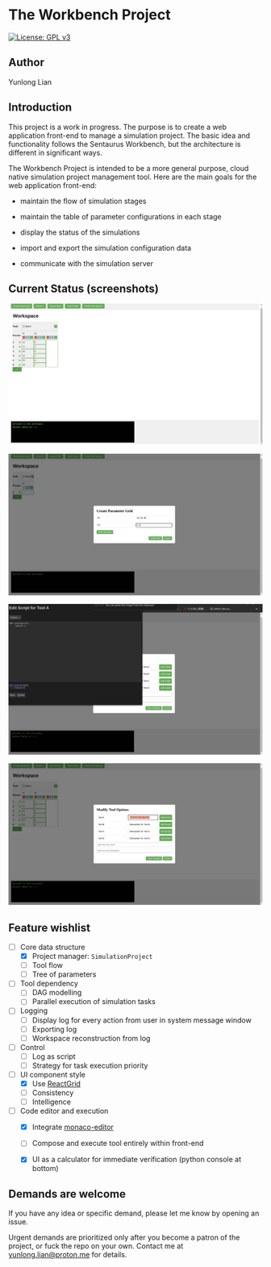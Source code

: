 The Workbench Project
===

[![License: GPL v3](https://img.shields.io/badge/License-GPLv3-blue.svg)](https://www.gnu.org/licenses/gpl-3.0)


## Author
Yunlong Lian


## Introduction

This project is a work in progress. The purpose is to create a web application front-end to manage a simulation project. The basic idea and functionality follows the Sentaurus Workbench, but the architecture is different in significant ways.

The Workbench Project is intended to be a more general purpose, cloud native simulation project management tool. Here are the main goals for the web application front-end:

+ maintain the flow of simulation stages

+ maintain the table of parameter configurations in each stage

+ display the status of the simulations

+ import and export the simulation configuration data

+ communicate with the simulation server

## Current Status (screenshots)

![](./images/p1.jpeg)

![](./images/p2.jpeg)

![](./images/p3.jpeg)

![](./images/p4.jpeg)


## Feature wishlist

- [ ] Core data structure
  - [x] Project manager: `SimulationProject`
  - [ ] Tool flow
  - [ ] Tree of parameters

- [ ] Tool dependency
  - [ ] DAG modelling
  - [ ] Parallel execution of simulation tasks

- [ ] Logging
  - [ ] Display log for every action from user in system message window
  - [ ] Exporting log
  - [ ] Workspace reconstruction from log

- [ ] Control
  - [ ] Log as script
  - [ ] Strategy for task execution priority

- [ ] UI component style
  - [x] Use [ReactGrid](https://reactgrid.com/)
  - [ ] Consistency
  - [ ] Intelligence

- [ ] Code editor and execution
  - [x] Integrate [monaco-editor](https://github.com/react-monaco-editor/react-monaco-editor)
  - [ ] Compose and execute tool entirely within front-end
  - [x] UI as a calculator for immediate verification (python console at bottom)


## Demands are welcome

If you have any idea or specific demand, please let me know by opening an issue. 

Urgent demands are prioritized only after you become a patron of the project, or fuck the repo on your own. 
Contact me at yunlong.lian@proton.me for details.

